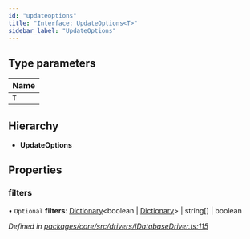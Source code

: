 ```yaml
---
id: "updateoptions"
title: "Interface: UpdateOptions<T>"
sidebar_label: "UpdateOptions"
---
```


## Type parameters

Name |
------ |
`T` |

## Hierarchy

* **UpdateOptions**

## Properties

### filters

• `Optional` **filters**: [Dictionary](../index.md#dictionary)&#60;boolean \| [Dictionary](../index.md#dictionary)> \| string[] \| boolean

*Defined in [packages/core/src/drivers/IDatabaseDriver.ts:115](https://github.com/mikro-orm/mikro-orm/blob/18b580bb42/packages/core/src/drivers/IDatabaseDriver.ts#L115)*

